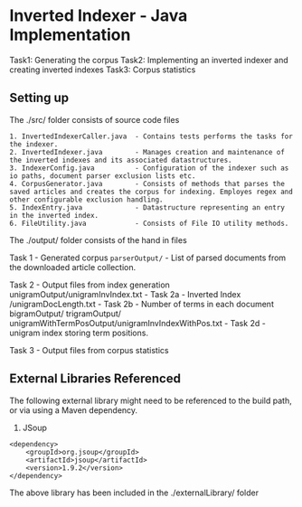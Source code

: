 # Inverted Indexer - Java Implementation

Task1: Generating the corpus
Task2: Implementing an inverted indexer and creating inverted indexes
Task3: Corpus statistics

## Setting up

The ./src/ folder consists of source code files
```
1. InvertedIndexerCaller.java  - Contains tests performs the tasks for the indexer.
2. InvertedIndexer.java        - Manages creation and maintenance of the inverted indexes and its associated datastructures.
3. IndexerConfig.java          - Configuration of the indexer such as io paths, document parser exclusion lists etc.
4. CorpusGenerator.java        - Consists of methods that parses the saved articles and creates the corpus for indexing. Employes regex and other configurable exclusion handling.
5. IndexEntry.java             - Datastructure representing an entry in the inverted index.
6. FileUtility.java            - Consists of File IO utility methods.
```

The ./output/ folder consists of the hand in files

Task 1 - Generated corpus
```parserOutput/``` - List of parsed documents from the downloaded article collection.


Task 2 - Output files from index generation
unigramOutput/unigramInvIndex.txt  - Task 2a - Inverted Index
             /unigramDocLength.txt - Task 2b - Number of terms in each document
bigramOutput/
trigramOutput/
unigramWithTermPosOutput/unigramInvIndexWithPos.txt - Task 2d - unigram index storing term positions.


Task 3 - Output files from corpus statistics



## External Libraries Referenced

The following external library might need to be referenced to the build path, or via using a Maven dependency.

1. JSoup

```
<dependency>
    <groupId>org.jsoup</groupId>
    <artifactId>jsoup</artifactId>
    <version>1.9.2</version>
</dependency>
```


The above library has been included in the ./externalLibrary/ folder


